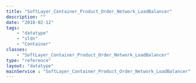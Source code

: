 ```yaml
---
title: "SoftLayer_Container_Product_Order_Network_LoadBalancer"
description: ""
date: "2018-02-12"
tags:
    - "datatype"
    - "sldn"
    - "Container"
classes:
    - "SoftLayer_Container_Product_Order_Network_LoadBalancer"
type: "reference"
layout: "datatype"
mainService : "SoftLayer_Container_Product_Order_Network_LoadBalancer"
---
```

